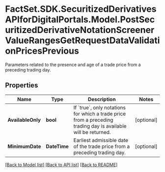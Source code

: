 # FactSet.SDK.SecuritizedDerivativesAPIforDigitalPortals.Model.PostSecuritizedDerivativeNotationScreenerValueRangesGetRequestDataValidationPricesPrevious
Parameters related to the presence and age of a trade price from a preceding trading day.

## Properties

Name | Type | Description | Notes
------------ | ------------- | ------------- | -------------
**AvailableOnly** | **bool** | If &#x60;true&#x60;, only notations for which a trade price from a preceding trading day is available will be returned. | [optional] 
**MinimumDate** | **DateTime** | Earliest admissible date of the trade price from a preceding trading day. | [optional] 

[[Back to Model list]](../README.md#documentation-for-models) [[Back to API list]](../README.md#documentation-for-api-endpoints) [[Back to README]](../README.md)


